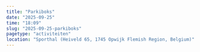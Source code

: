 ```yaml
---
title: "Parkiboks"
date: "2025-09-25"
time: "18:09"
slug: "2025-09-25-parkiboks"
pagetype: "activiteiten"
location: "Sporthal (Heiveld 65, 1745 Opwijk Flemish Region, Belgium)"
---
```




